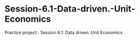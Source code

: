 # Session-6.1-Data-driven.-Unit-Economics
Practice project : Session 6.1: Data driven. Unit Economics
